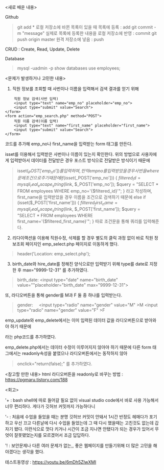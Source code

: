 <새로 배운 내용>

Github
> git add *
로컬 저장소에 바뀐 목록이 있을 때 목록에 등록 : add
> git commit -m "message"
실제로 목록에 등록한 내용을 로컬 저장소에 반영 : commit
> git push origin master
원격 저장소에 넣음 : push

CRUD : Create, Read, Update, Delete

Database
> mysql -uadmin -p
> show databases
> use employees;

<문제가 발생하거나 고민한 내용>

1) 직원 정보를 조회할 때 사번이나 이름을 입력해서 검색 결과를 얻기 위해 
> <form action="emp_search.php" method="POST">
        직원 정보 검색(사번 입력)
        <input type="text" name="emp_no" placeholder="emp_no">
        <input type="submit" value="Search">
    </form>
    <form action="emp_search.php" method="POST">
        직원 이름 검색(이름 입력)
        <input type="text" name="first_name" placeholder="first_name">
        <input type="submit" value="Search">
    </form>

코드를 추가해 emp_no나 first_name을 입력받는 form 태그를 만든다.

isset를 이용해서 입력받은 사번이나 이름이 있는지 확인한다. 위의 방법으로 사용자에게 입력받아서 데이터를 전달받은 경우 포스트 방식으로 전달받은 방식이기 때문에
> isset($_POST['emp_no'])
를 입력하며, 만약 empno를 입력받았을 경우 사번을 where문에 조건으로 주기 때문에 
> if (isset($_POST['emp_no'])) {
        $filtered_id = mysqli_real_escape_string($link, $_POST['emp_no']);
        $query = "SELECT * FROM employees WHERE emp_no='{$filtered_id}'";
    }
라고 작성하며, first_name을 입력받았을 경우 이름을 조건으로 검색하기 때문에
> else if (isset($_POST['first_name'])) {
        $filtered_first_name = mysqli_real_escape_string($link, $_POST['first_name']);
        $query = "SELECT * FROM employees WHERE first_name='{$filtered_first_name}'";
    }
따로 조건문을 통해 쿼리를 입력해준다.

2) 리다이랙션을 이용해 직원수정, 삭제를 할 경우 별도의 클릭 과정 없이 바로 직원 정보조회 페이지인 emp_select.php 페이지로 이동하게 했다.
> header('Location: emp_select.php');

3) birth_date와 hire_date를 정해진 양식으로만 입력받기 위해 type를 date로 지정한 후 max="9999-12-31" 를 추가하였다.
> <label>birth_date:</label>
        <input type="date" name="birth_date" value="<?=$row['birth_date']?>"placeholder="birth_date" max="9999-12-31"><br>

또, 라디오버튼을 통해 gender를 M과 F 둘 중 하나를 입력받는다.
> <label>gender: &nbsp; &nbsp;
        <input type="radio" name="gender" value="M" <?php if ($row['gender'] != "F") echo "checked"; ?>>M
        <input type="radio" name="gender" value="F" <?php if ($row['gender'] == "F") echo "checked"; ?>>F
        </label><br>

emp_update와 emp_delete에서는 이미 입력된 데이터 값을 라디오버튼으로 받아와야 하기 때문에
> <?php if ($row['gender'] != "F") echo "checked"; ?> 
라는 php코드를 추가하였다.

emp_delete.php에서는 데이터 수정이 이루어지지 않아야 하기 때문에 다른 form 태그에서는 readonly속성을 붙였으나 라디오버튼에서는 동작하지 않아
> onclick="return(false);"
를 추가하였다.

<참고할 만한 내용>
html 라디오버튼을 readonly로 바꾸는 방법 : https://pgmaru.tistory.com/188 

<회고>

'+ : bash shell에 따로 들어갈 필요 없이 visual studio code에서 바로 사용 가능해서 너무 편리하다. 게다가 깃허브 커밋까지 가능하다니

'- : 처음에 수업을 들었을 때는 분명 깃허브 커밋이 안돼서 1시간 반정도 헤매다가 포기하고 우선 끄고 다른날에 다시 수업을 들었는데 그 때 다시 했을때는 고친것도 없는데 갑자기 됐다. 이런식으로 껏다 키거나 시간이 조금 지나면 안됐다가 되는 경우가 있어서 무엇이 잘못됐었는지를 모르겠어서 조금 답답하다.

'! : 보안문제나 다른 여러 문제가 없는,, 좋은 웹페이지를 만들기위해 더 많은 고민을 해야겠다는 생각을 했다.

테스트동영상 : https://youtu.be/6mDh5ZIwXMI

